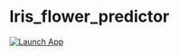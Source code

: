 # Iris_flower_predictor
[![Launch App](https://img.shields.io/badge/Launch-App-brightgreen?style=for-the-badge)](https://advertisementcampaign-ptut7cxssby2yuqngqkqpj.streamlit.app/)
